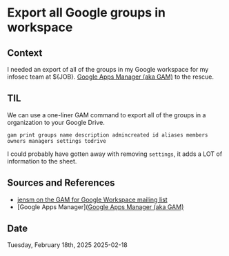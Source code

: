 # Export all Google groups in workspace

## Context 
I needed an export of all of the groups in my Google workspace for my infosec team at ${JOB}. [Google Apps Manager (aka GAM)](https://github.com/GAM-team/GAM/wiki/) to the rescue. 

## TIL
We can use a one-liner GAM command to export all of the groups in a organization to your Google Drive. 

```
gam print groups name description admincreated id aliases members owners managers settings todrive
```

I could probably have gotten away with removing `settings`, it adds a LOT of information to the sheet. 

## Sources and References
* [jensm on the GAM for Google Workspace mailing list](https://groups.google.com/g/google-apps-manager/c/MqV7zQlMrTA/m/0oDsIw9HCgAJ)
* [Google Apps Manager]([Google Apps Manager (aka GAM)](https://github.com/GAM-team/GAM)

## Date
Tuesday, February 18th, 2025
2025-02-18
